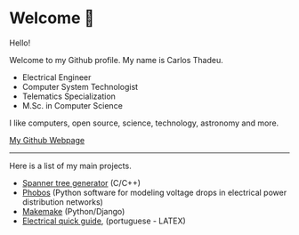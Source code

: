 # Welcome 👋

Hello!

Welcome to my Github profile. My name is Carlos Thadeu.

* Electrical Engineer
* Computer System Technologist
* Telematics Specialization
* M.Sc. in Computer Science

I like computers, open source, science, technology, astronomy and more.

[My Github Webpage](https://cthadeusantos.github.io)

---

Here is a list of my main projects.

* [Spanner tree generator](https://github.com/cthadeusantos/spanner_tree_generator) (C/C++)
* [Phobos](https://github.com/cthadeusantos/phobos) (Python software for modeling voltage drops in electrical power distribution networks)
* [Makemake](https://github.com/cthadeusantos/makemake) (Python/Django)
* [Electrical quick guide](https://github.com/cthadeusantos/electrical_quick_guide), (portuguese - LATEX)

<!--
[![Top Langs](https://github-readme-stats-git-masterrstaa-rickstaa.vercel.app/api/top-langs/?username=cthadeusantos&theme=dracula)](https://github.com/cthadeusantos/github-readme-stats)
-->
<!--
**cthadeusantos/cthadeusantos** is a ✨ _special_ ✨ repository because its `README.md` (this file) appears on your GitHub profile.

Here are some ideas to get you started:

- 🔭 I’m currently working on ...
- 🌱 I’m currently learning ...
- 👯 I’m looking to collaborate on ...
- 🤔 I’m looking for help with ...
- 💬 Ask me about ...
- 📫 How to reach me: ...
- 😄 Pronouns: ...
- ⚡ Fun fact: ...
-->
